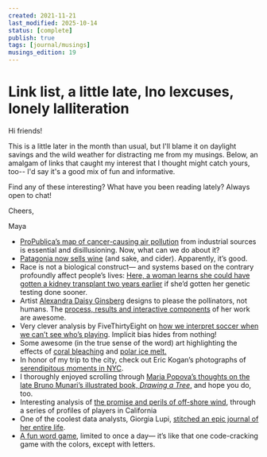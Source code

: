 ```yaml
---
created: 2021-11-21
last_modified: 2025-10-14
status: [complete]
publish: true
tags: [journal/musings]
musings_edition: 19
---
```

# Link list, a little late, lno lexcuses, lonely lalliteration

Hi friends!

This is a little later in the month than usual, but I'll blame it on daylight savings and the wild weather for distracting me from my musings. Below, an amalgam of links that caught my interest that I thought might catch yours, too-- I'd say it's a good mix of fun and informative.

Find any of these interesting? What have you been reading lately? Always open to chat!

Cheers,

Maya

- [ProPublica’s map of cancer-causing air pollution](https://projects.propublica.org/toxmap/) from industrial sources is essential and disillusioning. Now, what can we do about it?
- [Patagonia now sells wine](https://www.patagoniaprovisions.com/pages/sourcing-natural-wine) (and sake, and cider). Apparently, it’s good.
- Race is not a biological construct— and systems based on the contrary profoundly affect people’s lives: [Here, a woman learns she could have gotten a kidney transplant two years earlier](https://www.statnews.com/2021/11/01/kidney-disease-ancestry-dot-com-transplant/) if she’d gotten her genetic testing done sooner.
- Artist [Alexandra Daisy Ginsberg](https://daisyginsberg.com) designs to please the pollinators, not humans. The [process, results and interactive components](https://www.theguardian.com/artanddesign/2021/nov/03/art-for-bees-mad-looking-installation-suits-pollinators-tastes) of her work are awesome.
- Very clever analysis by FiveThirtyEight on [how we interpret soccer when we can’t see who’s playing](https://fivethirtyeight.com/features/soccer-looks-different-when-you-cant-see-whos-playing/). Implicit bias hides from nothing!
- Some awesome (in the true sense of the word) art highlighting the effects of [coral bleaching](https://thisiscolossal.us5.list-manage.com/track/click?u=d6c1d1d7c7f055e30321f9a6a&id=d1d3fc7824&e=73a175ec89) and [polar ice melt.](https://thisiscolossal.us5.list-manage.com/track/click?u=d6c1d1d7c7f055e30321f9a6a&id=0bb4af0cb3&e=73a175ec89)
- In honor of my trip to the city, check out Eric Kogan’s photographs of [serendipitous moments in NYC](https://www.erickogan.com/).
- I thoroughly enjoyed scrolling through [Maria Popova’s thoughts on the late Bruno Munari’s illustrated book, *Drawing a Tree*,](https://themarginalian.us2.list-manage.com/track/click?u=13eb080d8a315477042e0d5b1&id=dfdd7ad9dc&e=01af1bb07e) and hope you do, too.
- Interesting analysis of [the promise and perils of off-shore wind](https://www.theatlantic.com/science/archive/2021/11/floating-wind-farms-california-marine-life/620489/?utm_source=Hakai+Magazine+Weekly&utm_campaign=84884db5ab-EMAIL_CAMPAIGN_2017_09_06_COPY_03&utm_medium=email&utm_term=0_0fc1967411-84884db5ab-121668550), through a series of profiles of players in California
- One of the coolest data analysts, Giorgia Lupi, [stitched an epic journal of her entire life](https://www.itsnicethat.com/news/pentagram-giorgia-lupi-moleskine-art-101121?utm_source=weeklyemail&utm_medium=email&utm_campaign=intemail).
- [A fun word game](https://www.powerlanguage.co.uk/wordle/), limited to once a day— it’s like that one code-cracking game with the colors, except with letters.
